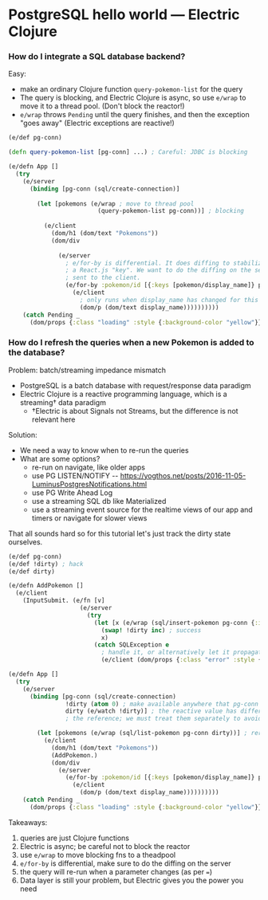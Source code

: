 # PostgreSQL hello world — Electric Clojure


### How do I integrate a SQL database backend?

Easy:
* make an ordinary Clojure function `query-pokemon-list` for the query
* The query is blocking, and Electric Clojure is async, so use `e/wrap` to move it to a thread pool. (Don't block the reactor!)
* `e/wrap` throws `Pending` until the query finishes, and then the exception "goes away" (Electric exceptions are reactive!)

```clojure
(e/def pg-conn)

(defn query-pokemon-list [pg-conn] ...) ; Careful: JDBC is blocking

(e/defn App []
  (try
    (e/server
      (binding [pg-conn (sql/create-connection)]
        
        (let [pokemons (e/wrap ; move to thread pool
                         (query-pokemon-list pg-conn))] ; blocking
          
          (e/client
            (dom/h1 (dom/text "Pokemons"))
            (dom/div
              
              (e/server
                ; e/for-by is differential. It does diffing to stabilize the children on :pokemon/id, like 
                ; a React.js "key". We want to do the diffing on the server, so that only the DELTAS are 
                ; sent to the client.
                (e/for-by :pokemon/id [{:keys [pokemon/display_name]} pokemons]
                  (e/client
                    ; only runs when display_name has changed for this :pokemon/id
                    (dom/p (dom/text display_name))))))))))
    (catch Pending _
      (dom/props {:class "loading" :style {:background-color "yellow"}}))))
```

### How do I refresh the queries when a new Pokemon is added to the database?

Problem: batch/streaming impedance mismatch
* PostgreSQL is a batch database with request/response data paradigm
* Electric Clojure is a reactive programming language, which is a streaming† data paradigm
  * †Electric is about Signals not Streams, but the difference is not relevant here

Solution:
* We need a way to know when to re-run the queries
* What are some options?
  * re-run on navigate, like older apps
  * use PG LISTEN/NOTIFY -- https://yogthos.net/posts/2016-11-05-LuminusPostgresNotifications.html
  * use PG Write Ahead Log
  * use a streaming SQL db like Materialized
  * use a streaming event source for the realtime views of our app and timers or navigate for slower views

That all sounds hard so for this tutorial let's just track the dirty state ourselves.

```clojure
(e/def pg-conn)
(e/def !dirty) ; hack
(e/def dirty)

(e/defn AddPokemon []
  (e/client
    (InputSubmit. (e/fn [v]
                    (e/server
                      (try
                        (let [x (e/wrap (sql/insert-pokemon pg-conn {:id (random-uuid) :display_name v}))]
                          (swap! !dirty inc) ; success
                          x)
                        (catch SQLException e
                          ; handle it, or alternatively let it propagate upward
                          (e/client (dom/props {:class "error" :style {:background-color "red"}})))))))))

(e/defn App []
  (try
    (e/server
      (binding [pg-conn (sql/create-connection)
                !dirty (atom 0) ; make available anywhere that pg-conn is available
                dirty (e/watch !dirty)] ; the reactive value has different equality semantics than 
                ; the reference; we must treat them separately to avoid superfluous reactions 

        (let [pokemons (e/wrap (sql/list-pokemon pg-conn dirty))] ; reruns when dirty changes
          (e/client
            (dom/h1 (dom/text "Pokemons"))
            (AddPokemon.)
            (dom/div
              (e/server
                (e/for-by :pokemon/id [{:keys [pokemon/display_name]} pokemons]
                  (e/client
                    (dom/p (dom/text display_name))))))))))
    (catch Pending _
      (dom/props {:class "loading" :style {:background-color "yellow"}}))))
```

Takeaways:
1. queries are just Clojure functions
2. Electric is async; be careful not to block the reactor
3. use `e/wrap` to move blocking fns to a theadpool
4. `e/for-by` is differential, make sure to do the diffing on the server
5. the query will re-run when a parameter changes (as per `=`)
6. Data layer is still your problem, but Electric gives you the power you need
